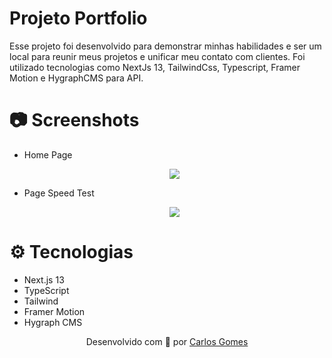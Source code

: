 # Projeto Portfolio

Esse projeto foi desenvolvido para demonstrar minhas habilidades e ser um local para reunir meus projetos e unificar meu contato com clientes. Foi utilizado tecnologias como NextJs 13, TailwindCss, Typescript, Framer Motion e HygraphCMS para API.

# 📷 Screenshots

- Home Page
  <div align="center">
    <img src="/homepage.png" />
  </div>

- Page Speed Test
  <div align="center">
    <img src="/pagespeed.png" />
  </div>

# ⚙️ Tecnologias

- Next.js 13
- TypeScript
- Tailwind
- Framer Motion
- Hygraph CMS

<p align='center'>Desenvolvido com 💙 por <a href='https://www.linkedin.com/in/1devcarlos/'>Carlos Gomes</a></p>
